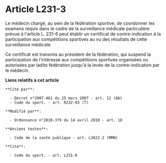 # Article L231-3

Le médecin chargé, au sein de la fédération sportive, de coordonner les examens requis dans le cadre de la surveillance
médicale particulière prévue à l'article L. 231-6 peut établir un certificat de contre-indication à la participation aux
compétitions sportives au vu des résultats de cette surveillance médicale. 

Ce certificat est transmis au président de la fédération, qui suspend la participation de l'intéressé aux compétitions
sportives organisées ou autorisées par ladite fédération jusqu'à la levée de la contre-indication par le médecin.

**Liens relatifs à cet article**

	**Cité par**:

	  - Décret n°2007-461 du 25 mars 2007 - art. 12 (Ab)
	  - Code du sport. - art. R232-83 (T)

	**Modifié par**:

	  - Ordonnance n°2010-379 du 14 avril 2010 - art. 18

	**Anciens textes**:

	  - Code de la santé publique - art. L3622-2 (MMN)

	**Cite**:

	  - Code du sport. - art. L231-6
